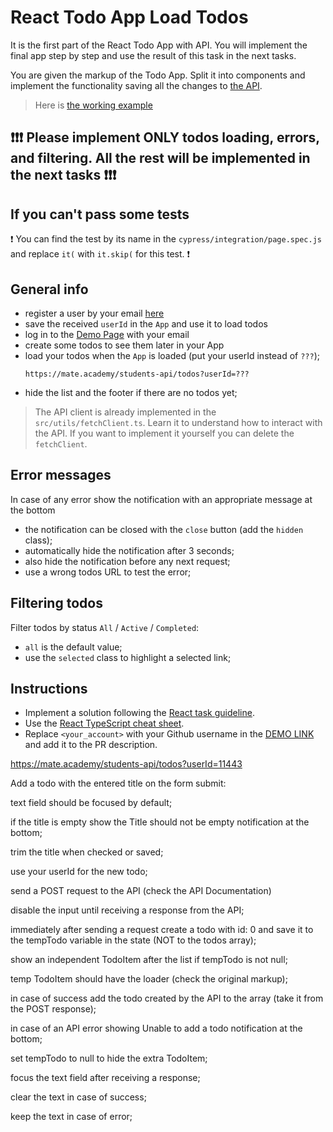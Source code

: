 # React Todo App Load Todos

It is the first part of the React Todo App with API. You will implement the
final app step by step and use the result of this task in the next tasks.

You are given the markup of the Todo App. Split it into components and
implement the functionality saving all the changes to [the API](https://mate-academy.github.io/fe-students-api/).

> Here is [the working example](https://mate-academy.github.io/react_todo-app-with-api/)
## ❗️❗️❗️ Please implement ONLY todos loading, errors, and filtering. All the rest will be implemented in the next tasks ❗️❗️❗️

## If you can't pass some tests
❗️ You can find the test by its name in the `cypress/integration/page.spec.js` and replace `it(` with `it.skip(` for this test. ❗️

## General info

- register a user by your email [here](https://mate-academy.github.io/react_student-registration/)
- save the received `userId` in the `App` and use it to load todos
- log in to the [Demo Page](https://mate-academy.github.io/react_todo-app-with-api/) with your email
- create some todos to see them later in your App
- load your todos when the `App` is loaded (put your userId instead of `???`);
    ```
    https://mate.academy/students-api/todos?userId=???
    ```
- hide the list and the footer if there are no todos yet;

> The API client is already implemented in the `src/utils/fetchClient.ts`. Learn it to understand how to interact with the API. If you want to implement it yourself you can delete the `fetchClient`.

## Error messages

In case of any error show the notification with an appropriate message at the bottom

- the notification can be closed with the `close` button (add the `hidden` class);
- automatically hide the notification after 3 seconds;
- also hide the notification before any next request;
- use a wrong todos URL to test the error;

## Filtering todos

Filter todos by status `All` / `Active` / `Completed`:

- `all` is the default value;
- use the `selected` class to highlight a selected link;

## Instructions

- Implement a solution following the [React task guideline](https://github.com/mate-academy/react_task-guideline#react-tasks-guideline).
- Use the [React TypeScript cheat sheet](https://mate-academy.github.io/fe-program/js/extra/react-typescript).
- Replace `<your_account>` with your Github username in the [DEMO LINK](https://daryna-hnidash.github.io/react_todo-app-loading-todos/) and add it to the PR description.


https://mate.academy/students-api/todos?userId=11443


Add a todo with the entered title on the form submit:

text field should be focused by default;

if the title is empty show the Title should not be empty notification at the bottom;

trim the title when checked or saved;

use your userId for the new todo;

send a POST request to the API (check the API Documentation)

disable the input until receiving a response from the API;

immediately after sending a request create a todo with id: 0 and save it to the tempTodo variable in the state (NOT to the todos array);

show an independent TodoItem after the list if tempTodo is not null;

temp TodoItem should have the loader (check the original markup);

in case of success add the todo created by the API to the array (take it from the POST response);

in case of an API error showing Unable to add a todo notification at the bottom;

set tempTodo to null to hide the extra TodoItem;

focus the text field after receiving a response;

clear the text in case of success;

keep the text in case of error;